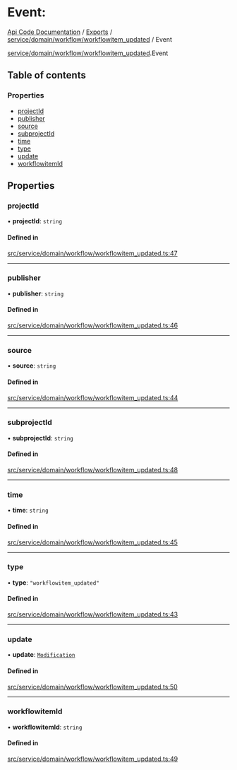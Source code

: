 # Event: 
 
[Api Code Documentation](../README.md) / [Exports](../modules.md) / [service/domain/workflow/workflowitem\_updated](../modules/service_domain_workflow_workflowitem_updated.md) / Event

[service/domain/workflow/workflowitem_updated](../modules/service_domain_workflow_workflowitem_updated.md).Event

## Table of contents

### Properties

- [projectId](service_domain_workflow_workflowitem_updated.Event.md#projectid)
- [publisher](service_domain_workflow_workflowitem_updated.Event.md#publisher)
- [source](service_domain_workflow_workflowitem_updated.Event.md#source)
- [subprojectId](service_domain_workflow_workflowitem_updated.Event.md#subprojectid)
- [time](service_domain_workflow_workflowitem_updated.Event.md#time)
- [type](service_domain_workflow_workflowitem_updated.Event.md#type)
- [update](service_domain_workflow_workflowitem_updated.Event.md#update)
- [workflowitemId](service_domain_workflow_workflowitem_updated.Event.md#workflowitemid)

## Properties

### projectId

• **projectId**: `string`

#### Defined in

[src/service/domain/workflow/workflowitem_updated.ts:47](https://github.com/openkfw/TruBudget/blob/b9aaff0/api/src/service/domain/workflow/workflowitem_updated.ts#L47)

___

### publisher

• **publisher**: `string`

#### Defined in

[src/service/domain/workflow/workflowitem_updated.ts:46](https://github.com/openkfw/TruBudget/blob/b9aaff0/api/src/service/domain/workflow/workflowitem_updated.ts#L46)

___

### source

• **source**: `string`

#### Defined in

[src/service/domain/workflow/workflowitem_updated.ts:44](https://github.com/openkfw/TruBudget/blob/b9aaff0/api/src/service/domain/workflow/workflowitem_updated.ts#L44)

___

### subprojectId

• **subprojectId**: `string`

#### Defined in

[src/service/domain/workflow/workflowitem_updated.ts:48](https://github.com/openkfw/TruBudget/blob/b9aaff0/api/src/service/domain/workflow/workflowitem_updated.ts#L48)

___

### time

• **time**: `string`

#### Defined in

[src/service/domain/workflow/workflowitem_updated.ts:45](https://github.com/openkfw/TruBudget/blob/b9aaff0/api/src/service/domain/workflow/workflowitem_updated.ts#L45)

___

### type

• **type**: ``"workflowitem_updated"``

#### Defined in

[src/service/domain/workflow/workflowitem_updated.ts:43](https://github.com/openkfw/TruBudget/blob/b9aaff0/api/src/service/domain/workflow/workflowitem_updated.ts#L43)

___

### update

• **update**: [`Modification`](service_domain_workflow_workflowitem_updated.Modification.md)

#### Defined in

[src/service/domain/workflow/workflowitem_updated.ts:50](https://github.com/openkfw/TruBudget/blob/b9aaff0/api/src/service/domain/workflow/workflowitem_updated.ts#L50)

___

### workflowitemId

• **workflowitemId**: `string`

#### Defined in

[src/service/domain/workflow/workflowitem_updated.ts:49](https://github.com/openkfw/TruBudget/blob/b9aaff0/api/src/service/domain/workflow/workflowitem_updated.ts#L49)
